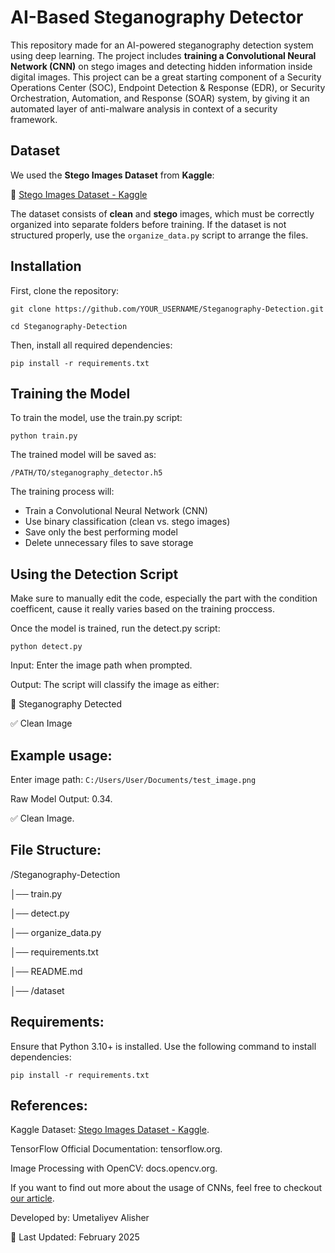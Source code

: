# AI-Based Steganography Detector
This repository made for an AI-powered steganography detection system using deep learning. The project includes **training a Convolutional Neural Network (CNN)** on stego images and detecting hidden information inside digital images.  This project can be a great starting component of a Security Operations Center (SOC), Endpoint Detection & Response (EDR), or Security Orchestration, Automation, and Response (SOAR) system, by giving it an automated layer of anti-malware analysis in context of a security framework.


## **Dataset**
We used the **Stego Images Dataset** from **Kaggle**:

🔗 [Stego Images Dataset - Kaggle](https://www.kaggle.com/datasets/marcozuppelli/stegoimagesdataset)

The dataset consists of **clean** and **stego** images, which must be correctly organized into separate folders before training.
If the dataset is not structured properly, use the `organize_data.py` script to arrange the files.


## **Installation**
First, clone the repository:

`git clone https://github.com/YOUR_USERNAME/Steganography-Detection.git`

`cd Steganography-Detection`


Then, install all required dependencies:

`pip install -r requirements.txt`


## **Training the Model**
To train the model, use the train.py script:

`python train.py`

The trained model will be saved as:

`/PATH/TO/steganography_detector.h5`

The training process will:
- Train a Convolutional Neural Network (CNN)
- Use binary classification (clean vs. stego images)
- Save only the best performing model
- Delete unnecessary files to save storage

## **Using the Detection Script**

Make sure to manually edit the code, especially the part with the condition coefficent, cause it really varies based on the training proccess.

Once the model is trained, run the detect.py script:

`python detect.py`

Input: Enter the image path when prompted.

Output: The script will classify the image as either:

🛑 Steganography Detected

✅ Clean Image


## **Example usage:**

Enter image path: `C:/Users/User/Documents/test_image.png`

Raw Model Output: 0.34.

✅ Clean Image.

## **File Structure:**
/Steganography-Detection

│── train.py 

│── detect.py 

│── organize_data.py 

│── requirements.txt 

│── README.md     

│── /dataset     

## **Requirements:**

Ensure that Python 3.10+ is installed. Use the following command to install dependencies:

`pip install -r requirements.txt`

## **References:**

Kaggle Dataset: [Stego Images Dataset - Kaggle](https://www.kaggle.com/datasets/marcozuppelli/stegoimagesdataset).

TensorFlow Official Documentation: tensorflow.org.

Image Processing with OpenCV: docs.opencv.org.

If you want to find out more about the usage of CNNs, feel free to checkout [our article](https://ieeexplore.ieee.org/document/10811228).

Developed by: Umetaliyev Alisher

📅 Last Updated: February 2025
